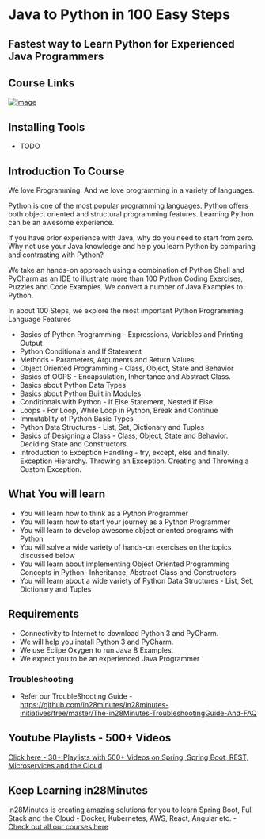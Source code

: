 # Java to Python in 100 Easy Steps

## Fastest way to Learn Python for Experienced Java Programmers

## Course Links

[![Image](https://www.springboottutorial.com/images/Course-Python-Programming-For-Java-Programmers-in-100-Easy-Steps.png "Python For Beginners - Java to Python in 100 Steps")](https://www.udemy.com/course/learn-python-programming-for-java-programmers)

## Installing Tools
- TODO

## Introduction To Course

We love Programming. And we love programming in a variety of languages.

Python is one of the most popular programming languages. Python offers both object oriented and structural programming features. Learning Python can be an awesome experience. 

If you have prior experience with Java, why do you need to start from zero. Why not use your Java knowledge and help you learn Python by comparing and contrasting with Python?

We take an hands-on approach using a combination of Python Shell and PyCharm as an IDE to illustrate more than 100 Python Coding Exercises, Puzzles and Code Examples.  We convert a number of Java Examples to Python.

In about 100 Steps, we explore the most important Python Programming Language Features
- Basics of Python Programming - Expressions, Variables and Printing Output
- Python Conditionals and If Statement
- Methods - Parameters, Arguments and Return Values
- Object Oriented Programming - Class, Object, State and Behavior
- Basics of OOPS - Encapsulation, Inheritance and Abstract Class.
- Basics about Python Data Types
- Basics about Python Built in Modules
- Conditionals with Python - If Else Statement,  Nested If Else
- Loops - For Loop, While Loop in Python, Break and Continue
- Immutablity of Python Basic Types
- Python Data Structures - List, Set, Dictionary and Tuples
- Basics of Designing a Class - Class, Object, State and Behavior. Deciding State and Constructors. 
- Introduction to Exception Handling - try, except, else and finally. Exception Hierarchy. Throwing an Exception. Creating and Throwing a Custom Exception.

## What You will learn
- You will learn how to think as a Python Programmer
- You will learn how to start your journey as a Python Programmer
- You will learn to develop awesome object oriented programs with Python
- You will solve a wide variety of hands-on exercises on the topics discussed below
- You will learn about implementing Object Oriented Programming Concepts in Python- Inheritance, Abstract Class and Constructors
- You will learn about a wide variety of Python Data Structures - List, Set, Dictionary and Tuples

## Requirements
- Connectivity to Internet to download Python 3 and PyCharm.
- We will help you install Python 3 and PyCharm.
- We use Eclipe Oxygen to run Java 8 Examples.
- We expect you to be an experienced Java Programmer


### Troubleshooting
- Refer our TroubleShooting Guide - https://github.com/in28minutes/in28minutes-initiatives/tree/master/The-in28Minutes-TroubleshootingGuide-And-FAQ

## Youtube Playlists - 500+ Videos

[Click here - 30+ Playlists with 500+ Videos on Spring, Spring Boot, REST, Microservices and the Cloud](https://www.youtube.com/user/rithustutorials/playlists?view=1&sort=lad&flow=list)

## Keep Learning in28Minutes

in28Minutes is creating amazing solutions for you to learn Spring Boot, Full Stack and the Cloud - Docker, Kubernetes, AWS, React, Angular etc. - [Check out all our courses here](https://github.com/in28minutes/learn)
